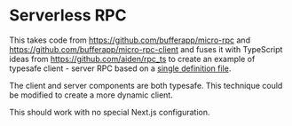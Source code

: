 # Serverless RPC

This takes code from https://github.com/bufferapp/micro-rpc and https://github.com/bufferapp/micro-rpc-client and fuses it with TypeScript ideas from https://github.com/aiden/rpc_ts to create an example of typesafe client - server RPC based on a [single definition file](https://github.com/ryardley/rpctest/blob/master/definition.ts).

The client and server components are both typesafe. This technique could be modified to create a more dynamic client.

This should work with no special Next.js configuration.
